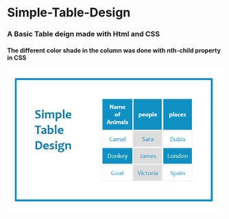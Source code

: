 # Simple-Table-Design
### A Basic Table deign made with Html and CSS
#### The different color shade in the column was done with nth-child property in CSS
<a href='https://topmark1.github.io/Simple-Table-Design/'>
<img src='Capture3.PNG'></img>
</a>
